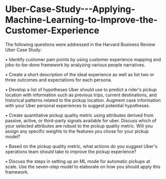 # Uber-Case-Study---Applying-Machine-Learning-to-Improve-the-Customer-Experience

The following questions were addressed in the Harvard Business Review Uber Case Study:

•	Identify customer pain points by using customer experience mapping and jobs-to-be-done framework by analyzing various people narratives.

•	Create a short description of the ideal experience as well as list two or three outcomes and expectations for each persona.

•	Develop a list of hypotheses Uber should use to predict a rider's pickup location with information such as previous trips, current destinations, and historical patterns related to the pickup location. Augment case information with your Uber personal experiences to suggest potential hypotheses.

•	Create quantitative pickup quality metric using attributes derived from passive, active, or third-party signals available for uber. Discuss which of your selected attributes are robust to the pickup quality metric. Will you assign any specific weights to the features you chose for your pickup model?

•	Based on the pickup quality metric, what actions do you suggest Uber's operations team should take to improve the pickup experience?

•	Discuss the steps in setting up an ML mode for automatic pickups at scale. Use the seven-step model to elaborate on how you should apply this framework.
